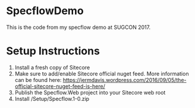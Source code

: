 # SpecflowDemo
This is the code from my specflow demo at SUGCON 2017.

Setup Instructions
===

1. Install a fresh copy of Sitecore
2. Make sure to add/enable Sitecore official nuget feed. More information can be found here: https://jermdavis.wordpress.com/2016/09/05/the-official-sitecore-nuget-feed-is-here/ 
3. Publish the Specflow.Web project into your Sitecore web root
4. Install /Setup/Specflow.1-0.zip
